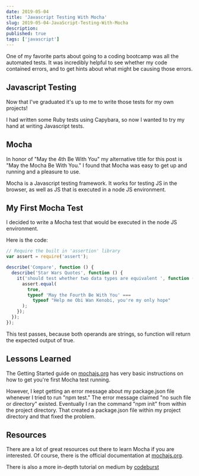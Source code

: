 ```yaml
---
date: 2019-05-04
title: 'Javascript Testing With Mocha'
slug: 2019-05-04-JavaScript-Testing-With-Mocha
description:
published: true
tags: ['javascript']
---
```


One of my favorite parts about going to a coding bootcamp was all the automated tests. It was incredibly helpful to see whether my code contained errors, and to get hints about what might be causing those errors.

## Javascript Testing

Now that I've graduated it's up to me to write those tests for my own projects!

I had written some Ruby tests using Capybara, so now I wanted to try my hand at writing Javascript tests.

## Mocha

In honor of "May the 4th Be With You" my alternative title for this post is "May the Mocha Be With You." I found that Mocha was easy to get up and running and a pleasure to use.

Mocha is a Javascript testing framework. It works for testing JS in the browser, as well as JS that is executed in a node JS environment.

## My First Mocha Test

I decided to write a Mocha test that would be executed in the node JS environment.

Here is the code:

```javascript
// Require the built in 'assertion' library
var assert = require('assert');

describe('Compare', function () {
  describe('Star Wars Quotes', function () {
    it('should test whether two data types are equivalent ', function () {
      assert.equal(
        true,
        typeof 'May the Fourth Be With You' ===
          typeof "Help me Obi Wan Kenobi, you're my only hope"
      );
    });
  });
});
```

This test passes, because both operands are strings, so function will return the expected output of true.

## Lessons Learned

The Getting Started guide on [mochajs.org](https://mochajs.org/#getting-started) has very basic instructions on how to get you're first Mocha test running.

However, I kept getting an error message about my package.json file whenever I tried to run "npm test." The error message claimed "no such file or directory" existed. Eventually I ran the command "npm init" from within the project directory. That created a package.json file within my project directory and that fixed the problem.

## Resources

There are a lot of great resources out there to learn Mocha if you are interested. Of course, there is the official documentation at [mochajs.org](https://mochajs.org/#getting-started).

There is also a more in-depth tutorial on medium by [codeburst](https://codeburst.io/how-to-test-javascript-with-mocha-the-basics-80132324752e)

